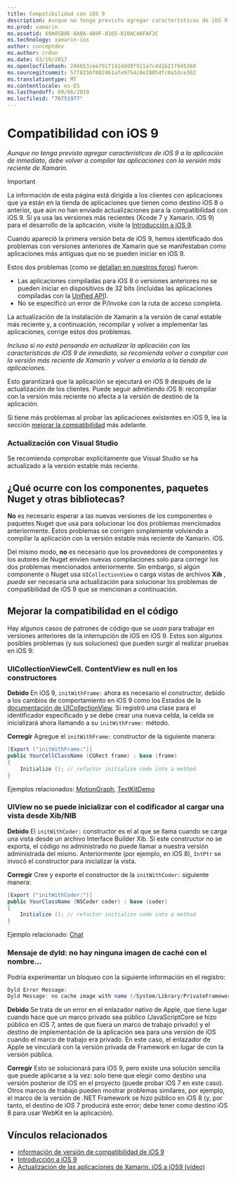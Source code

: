 ```yaml
---
title: Compatibilidad con iOS 9
description: Aunque no tenga previsto agregar características de iOS 9 a la aplicación de inmediato, debe volver a compilar las aplicaciones con la versión más reciente de Xamarin.
ms.prod: xamarin
ms.assetid: 69A05B0E-8A0A-489F-8165-B10AC46FAF3C
ms.technology: xamarin-ios
author: conceptdev
ms.author: crdun
ms.date: 03/19/2017
ms.openlocfilehash: 246653cee7917141ddd0f911a7c4d1b21f945360
ms.sourcegitcommit: 57f815bf0024b1afe9754c0e28054fc0a53ce302
ms.translationtype: MT
ms.contentlocale: es-ES
ms.lasthandoff: 09/06/2019
ms.locfileid: "70751977"
---
```

# <a name="ios-9-compatibility"></a>Compatibilidad con iOS 9

_Aunque no tenga previsto agregar características de iOS 9 a la aplicación de inmediato, debe volver a compilar las aplicaciones con la versión más reciente de Xamarin._

> [!IMPORTANT]
> La información de esta página está dirigida a los clientes con aplicaciones que ya están en la tienda de aplicaciones que tienen como destino iOS 8 o anterior, que aún no han enviado actualizaciones para la compatibilidad con iOS 9. Si ya usa las versiones más recientes (Xcode 7 y Xamarin. iOS 9) para el desarrollo de la aplicación, visite la [Introducción a iOS 9](~/ios/platform/introduction-to-ios9/index.md).

Cuando apareció la primera versión beta de iOS 9, hemos identificado dos problemas con versiones anteriores de Xamarin que se manifestaban como aplicaciones más antiguas que no se pueden iniciar en iOS 9.

Estos dos problemas (como se [detallan en nuestros foros](http://forums.xamarin.com/discussion/comment/131529/#Comment_131529)) fueron:

- Las aplicaciones compiladas para iOS 8 o versiones anteriores no se pueden iniciar en dispositivos de 32 bits (incluidas las aplicaciones compiladas con la [Unified API](~/cross-platform/macios/unified/index.md)).
- No se especificó un error de P/Invoke con la ruta de acceso completa.

La actualización de la instalación de Xamarin a la versión de canal estable más reciente y, a continuación, recompilar y volver a implementar las aplicaciones, corrige estos dos problemas.

_Incluso si no está pensando en actualizar la aplicación con las características de iOS 9 de inmediato, se recomienda volver a compilar con la versión más reciente de Xamarin y volver a enviarla a la tienda de aplicaciones_.

Esto garantizará que la aplicación se ejecutará en iOS 9 después de la actualización de los clientes.
Puede seguir admitiendo iOS 8: recompilar con la versión más reciente no afecta a la versión de destino de la aplicación.

Si tiene más problemas al probar las aplicaciones existentes en iOS 9, lea la sección [mejorar la compatibilidad](#compat) más adelante.

### <a name="updating-with-visual-studio"></a>Actualización con Visual Studio

Se recomienda comprobar explícitamente que Visual Studio se ha actualizado a la versión estable más reciente.

## <a name="what-about-components-nugets-and-other-libraries"></a>¿Qué ocurre con los componentes, paquetes Nuget y otras bibliotecas?

**No** es necesario esperar a las nuevas versiones de los componentes o paquetes Nuget que usa para solucionar los dos problemas mencionados anteriormente.
Estos problemas se corrigen simplemente volviendo a compilar la aplicación con la versión estable más reciente de Xamarin. iOS.

Del mismo modo, **no** es necesario que los proveedores de componentes y los autores de Nuget envíen nuevas compilaciones solo para corregir los dos problemas mencionados anteriormente. Sin embargo, si algún componente o Nuget usa `UICollectionView` o carga vistas de archivos **Xib** , *puede* ser necesaria una actualización para solucionar los problemas de compatibilidad de iOS 9 que se mencionan a continuación.

<a name="compat" />

## <a name="improving-compatibility-in-your-code"></a>Mejorar la compatibilidad en el código

Hay algunos casos de patrones de código que se *usan* para trabajar en versiones anteriores de la interrupción de iOS en iOS 9. Estos son algunos posibles problemas (y sus soluciones) que pueden surgir al realizar pruebas en iOS 9:

### <a name="uicollectionviewcellcontentview-is-null-in-constructors"></a>UICollectionViewCell. ContentView es null en los constructores

**Debido** En iOS 9, `initWithFrame:` ahora es necesario el constructor, debido a los cambios de comportamiento en iOS 9 como los Estados de la [documentación de UICollectionView](https://developer.apple.com/library/ios/documentation/UIKit/Reference/UICollectionView_class/#//apple_ref/occ/instm/UICollectionView/dequeueReusableCellWithReuseIdentifier:forIndexPath). Si registró una clase para el identificador especificado y se debe crear una nueva celda, la celda se inicializará ahora llamando a su `initWithFrame:` método.

**Corregir** Agregue el `initWithFrame:` constructor de la siguiente manera:

```csharp
[Export ("initWithFrame:")]
public YourCellClassName (CGRect frame) : base (frame)
{
    Initialize (); // refactor initialize code into a method
}
```

Ejemplos relacionados: [MotionGraph](https://github.com/xamarin/monotouch-samples/commit/3c1b7a4170c001e7290db9babb2b7a6dddeb8bcb), [TextKitDemo](https://github.com/xamarin/monotouch-samples/commit/23ea01b37326963b5ebf68bbcc1edd51c66a28d6)

### <a name="uiview-fails-to-init-with-coder-when-loading-a-view-from-a-xibnib"></a>UIView no se puede inicializar con el codificador al cargar una vista desde Xib/NIB

**Debido** El `initWithCoder:` constructor es el al que se llama cuando se carga una vista desde un archivo Interface Builder Xib. Si este constructor no se exporta, el código no administrado no puede llamar a nuestra versión administrada del mismo. Anteriormente (por ejemplo, en iOS 8), `IntPtr` se invocó el constructor para inicializar la vista.

**Corregir** Cree y exporte el constructor de la `initWithCoder:` siguiente manera:

```csharp
[Export ("initWithCoder:")]
public YourClassName (NSCoder coder) : base (coder)
{
    Initialize (); // refactor initialize code into a method
}
```

Ejemplo relacionado: [Chat](https://github.com/xamarin/monotouch-samples/commit/7b81138d52e5f3f1aa3769fcb08f46122e9b6a88)

### <a name="dyld-message-no-cache-image-with-name"></a>Mensaje de dyld: no hay ninguna imagen de caché con el nombre...

Podría experimentar un bloqueo con la siguiente información en el registro:

```csharp
Dyld Error Message:
Dyld Message: no cache image with name (/System/Library/PrivateFrameworks/JavaScriptCore.framework/JavaScriptCore)
```

**Debido** Se trata de un error en el enlazador nativo de Apple, que tiene lugar cuando hace que un marco privado sea público (JavaScriptCore se hizo público en iOS 7, antes de que fuera un marco de trabajo privado) y el destino de implementación de la aplicación sea para una versión de iOS cuando el marco de trabajo era privado. En este caso, el enlazador de Apple se vinculará con la versión privada de Framework en lugar de con la versión pública.

**Corregir** Esto se solucionará para iOS 9, pero existe una solución sencilla que puede aplicarse a la vez: solo tiene que elegir como destino una versión posterior de iOS en el proyecto (puede probar iOS 7 en este caso). Otros marcos de trabajo pueden mostrar problemas similares, por ejemplo, el marco de la versión de .NET Framework se hizo público en iOS 8 (y, por tanto, el destino de iOS 7 producirá este error; debe tener como destino iOS 8 para usar WebKit en la aplicación).

## <a name="related-links"></a>Vínculos relacionados

- [información de versión de compatibilidad de iOS 9](https://releases.xamarin.com/ios-hotfix-for-ios-9-preview-xcode-6/)
- [Introducción a iOS 9](~/ios/platform/introduction-to-ios9/index.md)
- [Actualización de las aplicaciones de Xamarin. iOS a iOS9 (vídeo)](https://university.xamarin.com/lightninglectures/Updating-your-XamariniOS-apps-to-iOS9)
